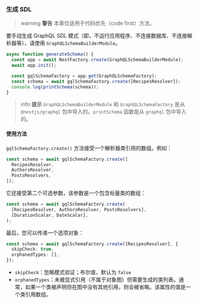 ### 生成 SDL

> warning **警告** 本章仅适用于代码优先（code first）方法。

要手动生成 GraphQL SDL 模式（即，不运行应用程序、不连接数据库、不连接解析器等），请使用 `GraphQLSchemaBuilderModule`。

```typescript
async function generateSchema() {
  const app = await NestFactory.create(GraphQLSchemaBuilderModule);
  await app.init();

  const gqlSchemaFactory = app.get(GraphQLSchemaFactory);
  const schema = await gqlSchemaFactory.create([RecipesResolver]);
  console.log(printSchema(schema));
}
```

> info **提示** `GraphQLSchemaBuilderModule` 和 `GraphQLSchemaFactory` 是从 `@nestjs/graphql` 包中导入的。`printSchema` 函数是从 `graphql` 包中导入的。

#### 使用方法

`gqlSchemaFactory.create()` 方法接受一个解析器类引用的数组。例如：

```typescript
const schema = await gqlSchemaFactory.create([
  RecipesResolver,
  AuthorsResolver,
  PostsResolvers,
]);
```

它还接受第二个可选参数，该参数是一个包含标量类的数组：

```typescript
const schema = await gqlSchemaFactory.create(
  [RecipesResolver, AuthorsResolver, PostsResolvers],
  [DurationScalar, DateScalar],
);
```

最后，您可以传递一个选项对象：

```typescript
const schema = await gqlSchemaFactory.create([RecipesResolver], {
  skipCheck: true,
  orphanedTypes: [],
});
```

- `skipCheck`：忽略模式验证；布尔值，默认为 `false`
- `orphanedTypes`：未被显式引用（不属于对象图）但需要生成的类列表。通常，如果一个类被声明但在图中没有其他引用，则会被省略。该属性的值是一个类引用数组。